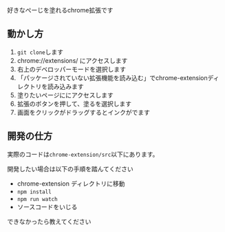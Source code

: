 好きなぺーじを塗れるchrome拡張です

## 動かし方

1. `git clone`します
2. chrome://extensions/ にアクセスします
3. 右上のデベロッパーモードを選択します
4. 「パッケージされていない拡張機能を読み込む」でchrome-extensionディレクトリを読み込みます
5. 塗りたいページににアクセスします
6. 拡張のボタンを押して、塗るを選択します
7. 画面をクリックがドラッグするとインクがでます


## 開発の仕方

実際のコードは`chrome-extension/src`以下にあります。

開発したい場合は以下の手順を踏んてください

* chrome-extension ディレクトリに移動
* `npm install`
* `npm run watch`
* ソースコードをいじる

できなかったら教えてください

